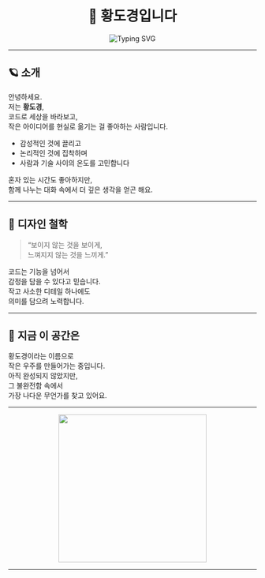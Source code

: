<h1 align="center">🌙 황도경입니다</h1>

<p align="center">
  <img src="https://readme-typing-svg.demolab.com?font=Nanum+Gothic&size=24&pause=1000&color=7F00FF&center=true&vCenter=true&width=435&lines=생각하는+개발자;느낌을+코드로+옮기는+사람;황도경의+작은+우주에+오신+걸+환영합니다" alt="Typing SVG" />
</p>

---

## 🪐 소개

안녕하세요.  
저는 **황도경**,  
코드로 세상을 바라보고,  
작은 아이디어를 현실로 옮기는 걸 좋아하는 사람입니다.

- 감성적인 것에 끌리고  
- 논리적인 것에 집착하며  
- 사람과 기술 사이의 온도를 고민합니다  

혼자 있는 시간도 좋아하지만,  
함께 나누는 대화 속에서 더 깊은 생각을 얻곤 해요.

---

## 🎨 디자인 철학

> “보이지 않는 것을 보이게,  
> 느껴지지 않는 것을 느끼게.”

코드는 기능을 넘어서  
감정을 담을 수 있다고 믿습니다.  
작고 사소한 디테일 하나에도  
의미를 담으려 노력합니다.

---

## 🌌 지금 이 공간은

황도경이라는 이름으로  
작은 우주를 만들어가는 중입니다.  
아직 완성되지 않았지만,  
그 불완전함 속에서  
가장 나다운 무언가를 찾고 있어요.

---

<p align="center">
  <img src="https://media.giphy.com/media/l0MYt5jPR6QX5pnqM/giphy.gif" width="300" />
</p>

---


<!--<img src="https://capsule-render.vercel.app/api?type=waving&color=0:E34C26,10:DA5B0B,30:C6538C,75:3572A5,100:A371F7&height=100&section=header&text=&fontSize=0" width="100%" height="auto"/>

## Hi there 👋>


<!--
**zeusson1/zeusson1** is a ✨ _special_ ✨ repository because its `README.md` (this file) appears on your GitHub profile.

Here are some ideas to get you started:

- 🔭 I’m currently working on ...
- 🌱 I’m currently learning ...
- 👯 I’m looking to collaborate on ...
- 🤔 I’m looking for help with ...
- 💬 Ask me about ...
- 📫 How to reach me: ...
- 😄 Pronouns: ...
- ⚡ Fun fact: ...
-->
